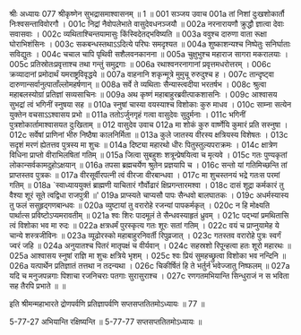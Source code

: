 श्रीः
अध्यायः 077
श्रीकृष्णेन सुभद्रासमाश्वासनम् ॥ 1 ॥
001	सञ्जय उवाच 
001a	तां निशां दुःखशोकार्तौ निःश्वसन्ताविवोरगौ ।
001c	निद्रां नैवोपलेभाते वासुदेवधनञ्जयौ ॥
002a	नरनारायणौ क्रुद्धौ ज्ञात्वा देवाः सवासवाः ।
002c	व्यथिताश्चिन्तयामासुः किंस्विदेतद्भविष्यति ॥
003a	ववुश्च दारुणा वाता रूक्षा घोराभिशंसिनः ।
003c	सकबन्धस्तथाऽऽदित्ये परिघः समदृश्यत ॥
004a	शुष्काशन्यश्च निष्पेतुः सनिर्घाताः सविद्युतः ।
004c	चचाल चापि पृथिवी सशैलवनकानना ॥
005a	चुक्षुभुश्च महाराज सागरा मकरालयाः ।
005c	प्रतिस्रोतःप्रवृत्ताश्च तथा गन्तुं समुद्रगाः ॥
006a	रथाश्वनरनागानां प्रवृत्तमधरोत्तरम् ।
006c	क्रव्यादानां प्रमोदार्थं यमराष्ट्रविवृद्धये ॥
007a	वाहनानि शकृन्मूत्रे मुमुचू रुरुदुश्च ह ।
007c	तान्दृष्ट्वा दारुणान्सर्वानुत्पाताँल्लोमहर्षणान् ॥
008a	सर्वे ते व्यथिताः सैन्यास्त्वदीया भरतर्षभ ।
008c	श्रुत्वा महाबलस्योग्रां प्रतिज्ञां सव्यसाचिनः ॥
009a	अथ कृष्णं महाबाहुरब्रवीत्पाकशासनिः ।
009c	आश्वासय सुभद्रां त्वं भगिनीं स्नुषया सह ॥
010a	स्नुषां चास्या वयस्याश्च विशोकाः कुरु माधव ।
010c	साम्ना सत्येन युक्तेन वचसाऽऽश्वासय प्रभो ॥
011a	ततोऽर्जुनगृहं गत्वा वासुदेवः सुदुर्मनाः ।
011c	भगिनीं पुत्रशोकार्तामाश्वासयत दुःखिताम् ॥
012	वासुदेव उवाच 
012a	मा शोकं कुरु वार्ष्णेयि कुमारं प्रति सस्नुषा ।
012c	सर्वेषां प्राणिनां भीरु निष्ठैषा कालनिर्मिता ॥
013a	कुले जातस्य वीरस्य क्षत्रियस्य विशेषतः ।
013c	सदृशं मरणं ह्येतत्तव पुत्रस्य मा शुचः ॥
014a	दिष्ट्या महारथो धीरः पितुस्तुल्यपराक्रमः ।
014c	क्षात्रेण विधिना प्राप्तो वीराभिलषितां गतिम् ॥
015a	जित्वा सुबहुशः शत्रून्प्रेषयित्वा च मृत्यवे ।
015c	गतः पुण्यकृतां लोकान्सर्वकामदुहोऽक्षयान् ॥
016a	तपसा ब्रह्मचर्येण श्रुतेन प्रज्ञयापि च ।
016c	सन्तो यां गतिमिच्छन्ति तां प्राप्तस्तव पुत्रकः ॥
017a	वीरसूर्वीरपत्नी त्वं वीरजा वीरबान्धवा ।
017c	मा शुचस्तनयं भद्रे गतःस परमां गतिम् ॥
018a	`स्वाध्याययुक्तं ब्राह्मणी याचितारं गौर्वोढारं क्षिप्रगन्तारमश्वा ।
018c	दासं शूद्रा कर्मकारं तु वैश्या शूरं सूते त्वद्विधा राजपुत्री ॥'
019a	प्राप्स्यते चाप्यसौ पापः सैन्धवो बालघातकः ।
019c	अधर्मस्यास्य तु फलं ससुहृद्गणबान्धवः ॥
020a	व्युष्टायां तु वरारोहे रजन्यां पापकर्मकृत् ।
020c	न हि मोक्ष्यति पार्थात्स प्रविष्टोऽप्यमरावतीम् ॥
021a	श्वः शिरः पादमूलं ते सैन्धवस्याहृतं ध्रुवम् ।
021c	पद्भ्यां प्रमथितासि त्वं विशोका भव मा रुदः ॥
022a	क्षत्रधर्मं पुरस्कृत्य गतः शूरः सतां गतिम् ।
022c	वयं च प्राप्नुयामेह ये चान्ये शस्त्रजीविनः ॥
023a	व्यूढोरस्को महाबाहुरनिवर्ती रिपुव्रजात् ।
023c	गतस्तव वरारोहे पुत्रः स्वर्गं ज्वरं जहि ॥
024a	अनुयातश्च पितरं मातृपक्षं च वीर्यवान् ।
024c	सहस्रशो रिपून्हत्वा हतः शूरो महारथः ॥
025a	आश्वासय स्नुषां राज्ञि मा शुचः क्षत्रिये भृशम् ।
025c	श्वः प्रियं सुमहच्छ्रुत्वा विशोका भव नन्दिनि ॥
026a	यत्पार्थेन प्रतिज्ञातं तत्तथा न तदन्यथा ।
026c	चिकीर्षितं हि ते भर्तुर्न भवेज्जातु निष्फलम् ॥
027a	यदि च मनुजपन्नगाः पिशाचा रजनिचराः पतगाः सुरासुराश्च ।
027c	रणगतमभियान्ति सिन्धुराजं न स भविता सह तैरपि प्रभाते ॥ ॥

इति श्रीमन्महाभारते द्रोणपर्वणि प्रतिज्ञापर्वणि सप्तसप्ततितमोऽध्यायः ॥ 77 ॥

5-77-27 अभियान्ति रक्षिष्यन्ति ॥ 5-77-77 सप्तसप्ततितमोऽध्यायः ॥
